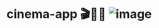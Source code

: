 # cinema-app 	 🎬🍿👀 ![image](https://github.com/SofiiaKazanivska/cinema-app/assets/72439767/3021d5cb-9da3-416e-9f73-6c6ecd826815)



